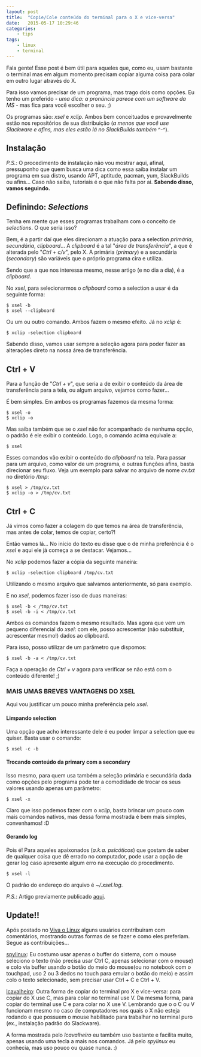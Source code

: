 ```yaml
---
layout: post
title:  "Copie/Cole conteúdo do terminal para o X e vice-versa"
date:   2015-05-17 10:29:46
categories:
    - tips
tags:
    - linux
    - terminal
---
```


Fala gente! Esse post é bem útil para aqueles que, como eu, usam bastante o terminal mas em algum momento precisam copiar alguma coisa para colar em outro lugar através do X.

Para isso vamos precisar de um programa, mas trago dois como opções. Eu tenho um preferido - *uma dica: a pronúncia parece com um software da MS* - mas fica para você escolher o seu. ;)

Os programas são<!--more-->: *xsel* e *xclip*. Ambos bem conceituados e provavelmente estão nos repositórios de sua distribuição (*a menos que você use Slackware e afins, mas eles estão lá no SlackBuilds também* ^-^).

## Instalação

*P.S.*: O procedimento de instalação não vou mostrar aqui, afinal, pressuponho que quem busca uma dica como essa saiba instalar um programa em sua distro, usando APT, aptitude, pacman, yum, SlackBuilds ou afins... Caso não saiba, tutoriais é o que não falta por ai. **Sabendo disso, vamos seguindo.**

## Definindo: *Selections*

Tenha em mente que esses programas trabalham com o conceito de *selections*.
O que seria isso?

Bem, é a partir daí que eles direcionam a atuação para a selection *primária*, *secundária*, *clipboard*... A *clipboard* é a tal "*área de transferência*", a que é alterada pelo "*Ctrl + c/v*", pelo X. A primária (*primary*) e a secundária (*secondary*) são variáveis que o próprio programa cira e utiliza.

Sendo que a que nos interessa mesmo, nesse artigo (e no dia a dia), é a *clipboard*.

No *xsel*, para selecionarmos o *clipboard* como a selection a usar é da seguinte forma:

~~~
$ xsel -b
$ xsel --clipboard
~~~

Ou um ou outro comando. Ambos fazem o mesmo efeito. Já no *xclip* é:

~~~
$ xclip -selection clipboard
~~~

Sabendo disso, vamos usar sempre a seleção agora para poder fazer as alterações direto na nossa área de transferência.

## Ctrl + V

Para a função de "*Ctrl + v*", que seria a de exibir o conteúdo da área de transferência para a tela, ou algum arquivo, vejamos como fazer...

É bem simples. Em ambos os programas fazemos da mesma forma:

~~~
$ xsel -o
$ xclip -o
~~~

Mas saiba também que se o *xsel* não for acompanhado de nenhuma opção, o padrão é ele exibir o conteúdo. Logo, o comando acima equivale a:

~~~
$ xsel
~~~

Esses comandos vão exibir o conteúdo do *clipboard* na tela. Para passar para um arquivo, como valor de um programa, e outras funções afins, basta direcionar seu fluxo. Veja um exemplo para salvar no arquivo de nome *cv.txt* no diretório */tmp*:

~~~
$ xsel > /tmp/cv.txt
$ xclip -o > /tmp/cv.txt
~~~

## Ctrl + C

Já vimos como fazer a colagem do que temos na área de transferência, mas antes de colar, temos de copiar, certo?!

Então vamos lá... No início do texto eu disse que o de minha preferência é o *xsel* e aqui ele já começa a se destacar. Vejamos...

No *xclip* podemos fazer a cópia da seguinte maneira:

~~~
$ xclip -selection clipboard /tmp/cv.txt
~~~

Utilizando o mesmo arquivo que salvamos anteriormente, só para exemplo.

E no *xsel*, podemos fazer isso de duas maneiras:

~~~
$ xsel -b < /tmp/cv.txt
$ xsel -b -i < /tmp/cv.txt
~~~

Ambos os comandos fazem o mesmo resultado. Mas agora que vem um pequeno diferencial do *xsel*: com ele, posso acrescentar (não substituir, acrescentar mesmo!) dados ao clipboard.

Para isso, posso utilizar de um parâmetro que dispomos:

~~~
$ xsel -b -a < /tmp/cv.txt
~~~

Faça a operação de *Ctrl + v* agora para verificar se não está com o conteúdo diferente! ;)

### MAIS UMAS BREVES VANTAGENS DO XSEL

Aqui vou justificar um pouco minha preferência pelo *xsel*.

#### Limpando selection

Uma opção que acho interessante dele é eu poder limpar a selection que eu quiser. Basta usar o comando:

~~~
$ xsel -c -b
~~~

#### Trocando conteúdo da primary com a secondary

Isso mesmo, para quem usa também a seleção primária e secundária dada como opções pelo programa pode ter a comodidade de trocar os seus valores usando apenas um parâmetro:

~~~
$ xsel -x
~~~

Claro que isso podemos fazer com o *xclip*, basta brincar um pouco com mais comandos nativos, mas dessa forma mostrada é bem mais simples, convenhamos! :D

#### Gerando log

Pois é! Para aqueles apaixonados (*a.k.a. psicóticos*) que gostam de saber de qualquer coisa que dê errado no computador, pode usar a opção de gerar log caso apresente algum erro na execução do procedimento.

~~~
$ xsel -l
~~~

O padrão do endereço do arquivo é *~/.xsel.log*.

*P.S.*: Artigo previamente publicado [aqui](http://www.vivaolinux.com.br/artigo/CopieCole-conteudo-do-terminal-para-o-X-e-vice-versa/ "Artigo no Viva o Linux").

## Update!!

Após postado no [Viva o Linux](http://www.vivaolinux.com.br/artigo/CopieCole-conteudo-do-terminal-para-o-X-e-vice-versa/ "Artigo no Viva o Linux") alguns usuários contribuiram com comentários, mostrando outras formas de se fazer e como eles preferiam. Segue as contribuições...

[spylinux](http://www.vivaolinux.com.br/~spylinux "Usuário no Viva o Linux"): Eu costumo usar apenas o buffer do sistema, com o mouse seleciono o texto (não precisa usar Ctrl C, apenas selecionar com o mouse) e colo via buffer usando o botão do meio do mouse(ou no notebook com o touchpad, uso 2 ou 3 dedos no touch para emular o botão do meio) e assim colo o texto selecionado, sem precisar usar Ctrl + C e Ctrl + V.

[lcavalheiro](http://www.vivaolinux.com.br/~lcavalheiro "Usuário no Viva o Linux"): Outra forma de copiar do terminal pro X e vice-versa: para copiar do X use C, mas para colar no terminal use V. Da mesma forma, para copiar do terminal use C e para colar no X use V. Lembrando que o o C ou V funcionam mesmo no caso de computadores nos quais o X não esteja rodando e que possuem o mouse habilitado para trabalhar no terminal puro (ex., instalação padrão do Slackware).

A forma mostrada pelo *lcavalheiro* eu também uso bastante e facilita muito, apenas usando uma tecla a mais nos comandos. Já pelo *spylinux* eu conhecia, mas uso pouco ou quase nunca. :)